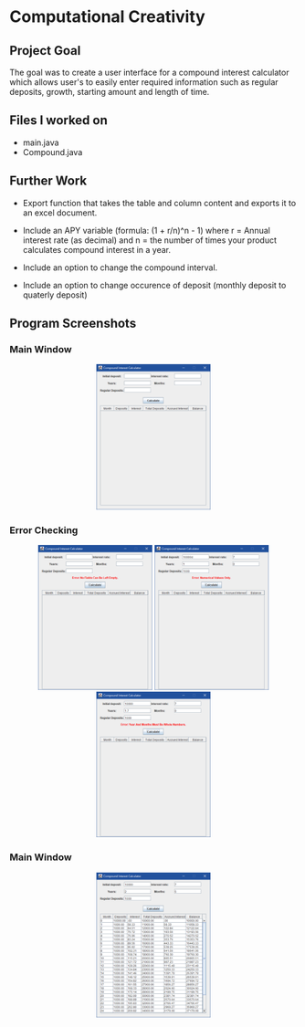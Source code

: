 # Computational Creativity

## Project Goal

The goal was to create a user interface for a compound interest calculator which allows user's to easily enter required information such as regular deposits, growth, starting amount and length of time.

## Files I worked on

* main.java
* Compound.java


## Further Work
* Export function that takes the table and column content and exports it to an excel document.

* Include an APY variable (formula: (1 + r/n)^n - 1) where r = Annual interest rate (as decimal) and n = the number of times your product calculates compound interest in a year.

* Include an option to change the compound interval.

* Include an option to change occurence of deposit (monthly deposit to quaterly deposit)


## Program Screenshots

### Main Window
<p align="center">
  <img src="GitHub/img1.png" width="200">
</p>

### Error Checking
<p align="center">
  <img src="GitHub/img2.png" width="200">
  <img src="GitHub/img3.png" width="200">
  <img src="GitHub/img4.png" width="200">
</p>

### Main Window
<p align="center">
  <img src="GitHub/img5.png" width="200">
</p>
